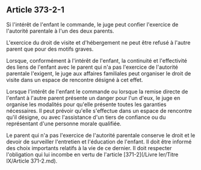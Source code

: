Article 373-2-1
----
Si l'intérêt de l'enfant le commande, le juge peut confier l'exercice de
l'autorité parentale à l'un des deux parents.

L'exercice du droit de visite et d'hébergement ne peut être refusé à l'autre
parent que pour des motifs graves.

Lorsque, conformément à l'intérêt de l'enfant, la continuité et l'effectivité
des liens de l'enfant avec le parent qui n'a pas l'exercice de l'autorité
parentale l'exigent, le juge aux affaires familiales peut organiser le droit de
visite dans un espace de rencontre désigné à cet effet.

Lorsque l'intérêt de l'enfant le commande ou lorsque la remise directe de
l'enfant à l'autre parent présente un danger pour l'un d'eux, le juge en
organise les modalités pour qu'elle présente toutes les garanties nécessaires.
Il peut prévoir qu'elle s'effectue dans un espace de rencontre qu'il désigne, ou
avec l'assistance d'un tiers de confiance ou du représentant d'une personne
morale qualifiée.

Le parent qui n'a pas l'exercice de l'autorité parentale conserve le droit et le
devoir de surveiller l'entretien et l'éducation de l'enfant. Il doit être
informé des choix importants relatifs à la vie de ce dernier. Il doit respecter
l'obligation qui lui incombe en vertu de l'article [371-2](/Livre Ier/Titre IX/Article 371-2.md).
